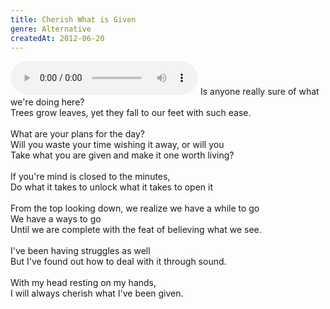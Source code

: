 ```yaml
---
title: Cherish What is Given
genre: Alternative
createdAt: 2012-06-20
---
```

<audio controls class="mb-6 w-full">
  <source src="/songs/Cherish What is Given.mp3" type="audio/mpeg">
</audio>
Is anyone really sure of what we're doing here?<br>
Trees grow leaves, yet they fall to our feet with such ease.<br>
<br>
What are your plans for the day?<br>
Will you waste your time wishing it away, or will you<br>
Take what you are given and make it one worth living?<br>
<br>
If you're mind is closed to the minutes,<br>
Do what it takes to unlock what it takes to open it<br>
<br>
From the top looking down, we realize we have a while to go<br>
We have a ways to go<br>
Until we are complete with the feat of believing what we see.<br>
<br>
I've been having struggles as well<br>
But I've found out how to deal with it through sound.<br>
<br>
With my head resting on my hands,<br>
I will always cherish what I've been given.
